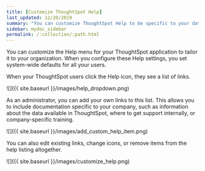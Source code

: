 ```yaml
---
title: [Customize ThoughtSpot Help]
last_updated: 12/20/2019
summary: "You can customize ThoughtSpot Help to be specific to your data, examples, and documentation."
sidebar: mydoc_sidebar
permalink: /:collection/:path.html
---
```

You can customize the Help menu for your ThoughtSpot application to tailor it to your
organization. When you configure these Help settings, you set system-wide defaults for all your
users.

When your ThoughtSpot users click the Help icon, they see a list of links.

![]({{ site.baseurl }}/images/help_dropdown.png)

As an administrator, you can add your own links to this list. This allows you to
include documentation specific to your company, such as information about the
data available in ThoughtSpot, where to get support internally, or
company-specific training.

![]({{ site.baseurl }}/images/add_custom_help_item.png)

You can also edit existing links, change icons, or remove items from the help listing altogether.

![]({{ site.baseurl }}/images/customize_help.png)
